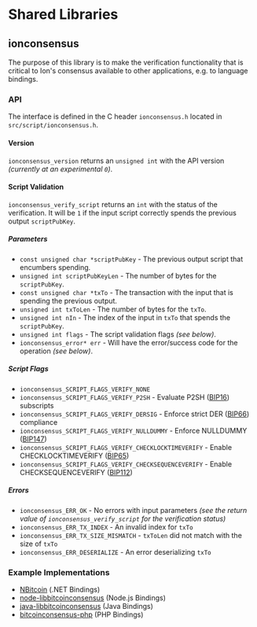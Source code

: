 # Shared Libraries

## ionconsensus

The purpose of this library is to make the verification functionality that is critical to Ion's consensus available to other applications, e.g. to language bindings.

### API

The interface is defined in the C header `ionconsensus.h` located in  `src/script/ionconsensus.h`.

#### Version

`ionconsensus_version` returns an `unsigned int` with the API version *(currently at an experimental `0`)*.

#### Script Validation

`ionconsensus_verify_script` returns an `int` with the status of the verification. It will be `1` if the input script correctly spends the previous output `scriptPubKey`.

##### Parameters

- `const unsigned char *scriptPubKey` - The previous output script that encumbers spending.
- `unsigned int scriptPubKeyLen` - The number of bytes for the `scriptPubKey`.
- `const unsigned char *txTo` - The transaction with the input that is spending the previous output.
- `unsigned int txToLen` - The number of bytes for the `txTo`.
- `unsigned int nIn` - The index of the input in `txTo` that spends the `scriptPubKey`.
- `unsigned int flags` - The script validation flags *(see below)*.
- `ionconsensus_error* err` - Will have the error/success code for the operation *(see below)*.

##### Script Flags

- `ionconsensus_SCRIPT_FLAGS_VERIFY_NONE`
- `ionconsensus_SCRIPT_FLAGS_VERIFY_P2SH` - Evaluate P2SH ([BIP16](https://github.com/bitcoin/bips/blob/master/bip-0016.mediawiki)) subscripts
- `ionconsensus_SCRIPT_FLAGS_VERIFY_DERSIG` - Enforce strict DER ([BIP66](https://github.com/bitcoin/bips/blob/master/bip-0066.mediawiki)) compliance
- `ionconsensus_SCRIPT_FLAGS_VERIFY_NULLDUMMY` - Enforce NULLDUMMY ([BIP147](https://github.com/bitcoin/bips/blob/master/bip-0147.mediawiki))
- `ionconsensus_SCRIPT_FLAGS_VERIFY_CHECKLOCKTIMEVERIFY` - Enable CHECKLOCKTIMEVERIFY ([BIP65](https://github.com/bitcoin/bips/blob/master/bip-0065.mediawiki))
- `ionconsensus_SCRIPT_FLAGS_VERIFY_CHECKSEQUENCEVERIFY` - Enable CHECKSEQUENCEVERIFY ([BIP112](https://github.com/bitcoin/bips/blob/master/bip-0112.mediawiki))

##### Errors

- `ionconsensus_ERR_OK` - No errors with input parameters *(see the return value of `ionconsensus_verify_script` for the verification status)*
- `ionconsensus_ERR_TX_INDEX` - An invalid index for `txTo`
- `ionconsensus_ERR_TX_SIZE_MISMATCH` - `txToLen` did not match with the size of `txTo`
- `ionconsensus_ERR_DESERIALIZE` - An error deserializing `txTo`

### Example Implementations

- [NBitcoin](https://github.com/NicolasDorier/NBitcoin/blob/master/NBitcoin/Script.cs#L814) (.NET Bindings)
- [node-libbitcoinconsensus](https://github.com/bitpay/node-libbitcoinconsensus) (Node.js Bindings)
- [java-libbitcoinconsensus](https://github.com/dexX7/java-libbitcoinconsensus) (Java Bindings)
- [bitcoinconsensus-php](https://github.com/Bit-Wasp/bitcoinconsensus-php) (PHP Bindings)
